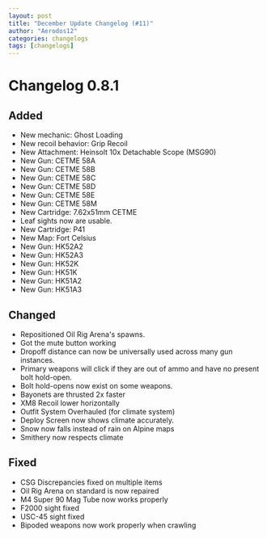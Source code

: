 ```yaml
---
layout: post
title: "December Update Changelog (#11)"
author: "Aerodos12"
categories: changelogs
tags: [changelogs]
---
```


# Changelog 0.8.1

## Added

- New mechanic: Ghost Loading
- New recoil behavior: Grip Recoil
- New Attachment: Heinsolt 10x Detachable Scope (MSG90)
- New Gun: CETME 58A
- New Gun: CETME 58B
- New Gun: CETME 58C
- New Gun: CETME 58D
- New Gun: CETME 58E
- New Gun: CETME 58M
- New Cartridge: 7.62x51mm CETME
- Leaf sights now are usable. 
- New Cartridge: P41
- New Map: Fort Celsius
- New Gun: HK52A2
- New Gun: HK52A3
- New Gun: HK52K
- New Gun: HK51K
- New Gun: HK51A2
- New Gun: HK51A3


## Changed

- Repositioned Oil Rig Arena's spawns.
- Got the mute button working
- Dropoff distance can now be universally used across many gun instances.
- Primary weapons will click if they are out of ammo and have no present bolt hold-open.
- Bolt hold-opens now exist on some weapons.
- Bayonets are thrusted 2x faster
- XM8 Recoil lower horizontally
- Outfit System Overhauled (for climate system)
- Deploy Screen now shows climate accurately.
- Snow now falls instead of rain on Alpine maps
- Smithery now respects climate

## Fixed
- CSG Discrepancies fixed on multiple items
- Oil Rig Arena on standard is now repaired
- M4 Super 90  Mag Tube now works properly
- F2000 sight fixed
- USC-45 sight fixed
- Bipoded weapons now work properly when crawling